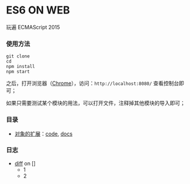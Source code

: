 # ES6 ON WEB

玩遍 ECMAScript 2015



### 使用方法

  ```
  git clone
  cd
  npm install
  npm start
  ```

之后，打开浏览器（[Chrome](http://www.google.cn/intl/zh-CN/chrome/browser/)），访问：```http://localhost:8080/``` 查看控制台即可；

如果只需要测试某个模块的用法，可以打开[]()文件，注释掉其他模块的导入即可；


### 目录

* [对象的扩展](https://github.com/VisualCrew)：[code](https://github.com/VisualCrew), [docs](https://github.com/VisualCrew)


### 日志

* [diff](https://github.com/VisualCrew) on []
  * 1
  * 2
